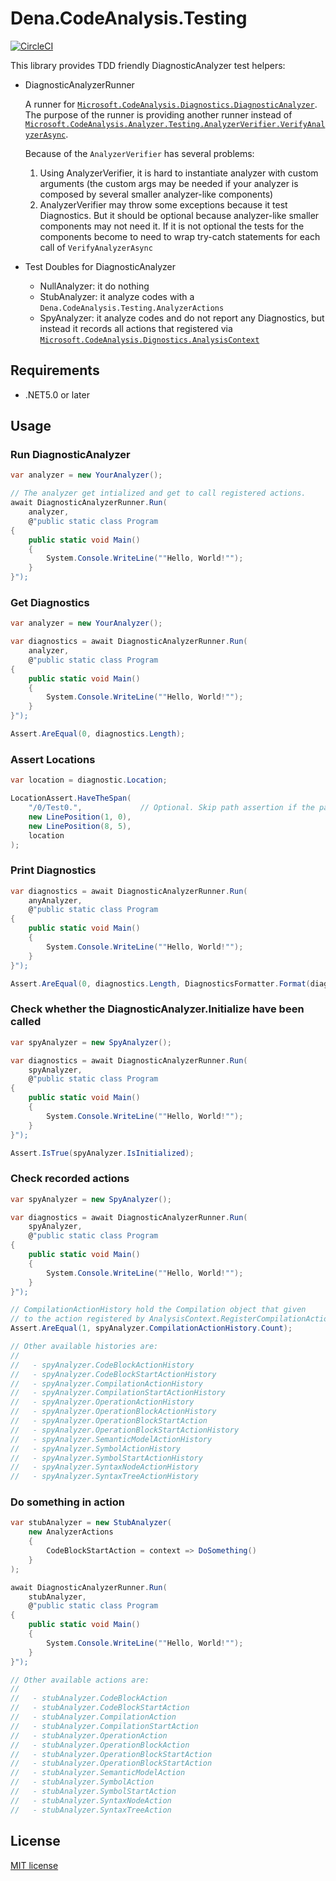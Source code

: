 Dena.CodeAnalysis.Testing
=========================
[![CircleCI](https://circleci.dena.jp/gh/swet/dena.codeanalysis.testing/tree/master.svg?style=svg&circle-token=9467766d9bf11d45b5f79f293bc5a210b3b9c9a0)](https://circleci.dena.jp/gh/swet/dena.codeanalysis.testing/tree/master)

This library provides TDD friendly DiagnosticAnalyzer test helpers:

* DiagnosticAnalyzerRunner

    A runner for [`Microsoft.CodeAnalysis.Diagnostics.DiagnosticAnalyzer`](https://docs.microsoft.com/en-us/dotnet/api/microsoft.codeanalysis.diagnostics.diagnosticanalyzer?view=roslyn-dotnet).
    The purpose of the runner is providing another runner instead of [`Microsoft.CodeAnalysis.Analyzer.Testing.AnalyzerVerifier.VerifyAnalyzerAsync`](https://github.com/dotnet/roslyn-sdk/blob/3046d1dffafd47ced55e4b76fd865179154c87ab/src/Microsoft.CodeAnalysis.Testing/Microsoft.CodeAnalysis.Analyzer.Testing/AnalyzerVerifier%603.cs#L13-L19).

    Because of the `AnalyzerVerifier` has several problems:

    1. Using AnalyzerVerifier, it is hard to instantiate analyzer with custom arguments (the custom args may be needed if your analyzer is composed by several smaller analyzer-like components)
    2. AnalyzerVerifier may throw some exceptions because it test Diagnostics. But it should be optional because analyzer-like smaller components may not need it. If it is not optional the tests for the components become to need to wrap try-catch statements for each call of `VerifyAnalyzerAsync`

* Test Doubles for DiagnosticAnalyzer
    * NullAnalyzer: it do nothing
    * StubAnalyzer: it analyze codes with a `Dena.CodeAnalysis.Testing.AnalyzerActions`
    * SpyAnalyzer: it analyze codes and do not report any Diagnostics, but instead it records all actions that registered via [`Microsoft.CodeAnalysis.Dignostics.AnalysisContext`](https://docs.microsoft.com/en-us/dotnet/api/microsoft.codeanalysis.diagnostics.analysiscontext?view=roslyn-dotnet)


Requirements
------------

* .NET5.0 or later



Usage
-----

### Run DiagnosticAnalyzer

```c#
var analyzer = new YourAnalyzer();

// The analyzer get intialized and get to call registered actions.
await DiagnosticAnalyzerRunner.Run(
    analyzer,
    @"public static class Program
{
    public static void Main()
    {
        System.Console.WriteLine(""Hello, World!"");
    }
}");
```



### Get Diagnostics

```c#
var analyzer = new YourAnalyzer();

var diagnostics = await DiagnosticAnalyzerRunner.Run(
    analyzer,
    @"public static class Program
{
    public static void Main()
    {
        System.Console.WriteLine(""Hello, World!"");
    }
}");

Assert.AreEqual(0, diagnostics.Length);
```



### Assert Locations
```c#
var location = diagnostic.Location;

LocationAssert.HaveTheSpan(
    "/0/Test0.",             // Optional. Skip path assertion if the path not specified,  
    new LinePosition(1, 0),
    new LinePosition(8, 5),
    location
);
```



### Print Diagnostics
```c#
var diagnostics = await DiagnosticAnalyzerRunner.Run(
    anyAnalyzer,
    @"public static class Program
{
    public static void Main()
    {
        System.Console.WriteLine(""Hello, World!"");
    }
}");

Assert.AreEqual(0, diagnostics.Length, DiagnosticsFormatter.Format(diagnostics));
```



### Check whether the DiagnosticAnalyzer.Initialize have been called

```c#
var spyAnalyzer = new SpyAnalyzer();

var diagnostics = await DiagnosticAnalyzerRunner.Run(
    spyAnalyzer,
    @"public static class Program
{
    public static void Main()
    {
        System.Console.WriteLine(""Hello, World!"");
    }
}");

Assert.IsTrue(spyAnalyzer.IsInitialized);
```



### Check recorded actions

```c#
var spyAnalyzer = new SpyAnalyzer();

var diagnostics = await DiagnosticAnalyzerRunner.Run(
    spyAnalyzer,
    @"public static class Program
{
    public static void Main()
    {
        System.Console.WriteLine(""Hello, World!"");
    }
}");

// CompilationActionHistory hold the Compilation object that given
// to the action registered by AnalysisContext.RegisterCompilationAction.
Assert.AreEqual(1, spyAnalyzer.CompilationActionHistory.Count);

// Other available histories are:
//
//   - spyAnalyzer.CodeBlockActionHistory
//   - spyAnalyzer.CodeBlockStartActionHistory
//   - spyAnalyzer.CompilationActionHistory
//   - spyAnalyzer.CompilationStartActionHistory
//   - spyAnalyzer.OperationActionHistory
//   - spyAnalyzer.OperationBlockActionHistory
//   - spyAnalyzer.OperationBlockStartAction
//   - spyAnalyzer.OperationBlockStartActionHistory
//   - spyAnalyzer.SemanticModelActionHistory
//   - spyAnalyzer.SymbolActionHistory
//   - spyAnalyzer.SymbolStartActionHistory
//   - spyAnalyzer.SyntaxNodeActionHistory
//   - spyAnalyzer.SyntaxTreeActionHistory
```



### Do something in action

```c#
var stubAnalyzer = new StubAnalyzer(
    new AnalyzerActions
    {
        CodeBlockStartAction = context => DoSomething()
    }
);

await DiagnosticAnalyzerRunner.Run(
    stubAnalyzer,
    @"public static class Program
{
    public static void Main()
    {
        System.Console.WriteLine(""Hello, World!"");
    }
}");

// Other available actions are:
//
//   - stubAnalyzer.CodeBlockAction
//   - stubAnalyzer.CodeBlockStartAction
//   - stubAnalyzer.CompilationAction
//   - stubAnalyzer.CompilationStartAction
//   - stubAnalyzer.OperationAction
//   - stubAnalyzer.OperationBlockAction
//   - stubAnalyzer.OperationBlockStartAction
//   - stubAnalyzer.OperationBlockStartAction
//   - stubAnalyzer.SemanticModelAction
//   - stubAnalyzer.SymbolAction
//   - stubAnalyzer.SymbolStartAction
//   - stubAnalyzer.SyntaxNodeAction
//   - stubAnalyzer.SyntaxTreeAction
```


License
-------

[MIT license](./LICENSE)

